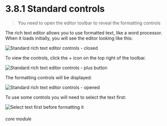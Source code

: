# 3.8.1    Standard controls

> You need to open the editor toolbar to reveal the formatting controls 

The rich text editor allows you to use formatted text, like a word processor. When it loads initially, you will see the editor looking like this:

![Standard rich text editor controls - closed](21a.png)

To view the controls, click the + icon on the top right of the toolbar. 

![Standard rich text editor controls - plus button](21b.png)

The formatting controls will be displayed:

![Standard rich text editor controls - opened](21c.png)

To use some controls you will need to select the text first:

![Select text first before formatting it](21d.png) 


###### core module

